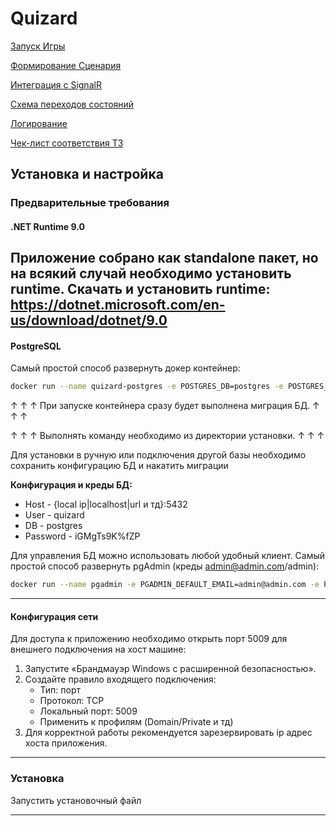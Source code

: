 # Quizard

[Запуск Игры](GAME_START.md)

[Формирование Сценария](SCENARIO.md)

[Интеграция с SignalR](SIGNALR.md)

[Схема переходов состояний](FSM.md)

[Логирование](LOGGING.md)

[Чек-лист соответствия ТЗ](CHECKLIST.md)

## Установка и настройка
### Предварительные требования
#### .NET Runtime 9.0 
Приложение собрано как standalone пакет, но на всякий случай необходимо установить runtime.
Скачать и установить runtime:
https://dotnet.microsoft.com/en-us/download/dotnet/9.0
---

#### PostgreSQL
Самый простой способ развернуть докер контейнер:
``` bash
docker run --name quizard-postgres -e POSTGRES_DB=postgres -e POSTGRES_USER=quizard -e POSTGRES_PASSWORD='iGMgTs9K%fZP' -p 5432:5432 -v "$(pwd)/migration.sql:/docker-entrypoint-initdb.d/migration.sql:ro" -d postgres
```
↑ ↑ ↑ При запуске контейнера сразу будет выполнена миграция БД. ↑ ↑ ↑

↑ ↑ ↑ Выполнять команду необходимо из директории установки. ↑ ↑ ↑

Для установки в ручную или подключения другой базы необходимо сохранить конфигурацию БД и накатить миграции

**Конфигурация и креды БД:**
   - Host - {local ip|localhost|url и тд}:5432
   - User - quizard
   - DB - postgres
   - Password - iGMgTs9K%fZP

Для управления БД можно использовать любой удобный клиент.
Самый простой способ развернуть pgAdmin (креды admin@admin.com/admin): 
``` bash 
docker run --name pgadmin -e PGADMIN_DEFAULT_EMAIL=admin@admin.com -e PGADMIN_DEFAULT_PASSWORD=admin -p 8080:80 -d dpage/pgadmin4
```
---

#### Конфигурация сети
Для доступа к приложению необходимо открыть порт 5009 для внешнего подключения на хост машине:
1. Запустите «Брандмауэр Windows с расширенной безопасностью».  
2. Создайте правило входящего подключения:     
   - Тип: порт
   - Протокол: TCP
   - Локальный порт: 5009
   - Применить к профилям (Domain/Private и тд)
3. Для корректной работы рекомендуется зарезервировать ip адрес хоста приложения.
---

### Установка
Запустить установочный файл

---